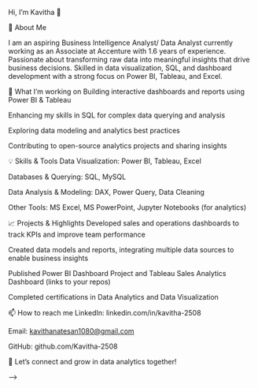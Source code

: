 Hi, I’m Kavitha 👋

🚀 About Me

I am an aspiring Business Intelligence Analyst/ Data Analyst currently working as an Associate at Accenture with 1.6 years of experience. 
Passionate about transforming raw data into meaningful insights that drive business decisions. Skilled in data visualization, SQL, 
and dashboard development with a strong focus on Power BI, Tableau, and Excel.

🔭 What I’m working on
Building interactive dashboards and reports using Power BI & Tableau

Enhancing my skills in SQL for complex data querying and analysis

Exploring data modeling and analytics best practices

Contributing to open-source analytics projects and sharing insights

💡 Skills & Tools
Data Visualization: Power BI, Tableau, Excel

Databases & Querying: SQL, MySQL

Data Analysis & Modeling: DAX, Power Query, Data Cleaning

Other Tools: MS Excel, MS PowerPoint, Jupyter Notebooks (for analytics)

📈 Projects & Highlights
Developed sales and operations dashboards to track KPIs and improve team performance

Created data models and reports, integrating multiple data sources to enable business insights

Published Power BI Dashboard Project and Tableau Sales Analytics Dashboard (links to your repos)

Completed certifications in Data Analytics and Data Visualization

📫 How to reach me
LinkedIn: linkedin.com/in/kavitha-2508

Email: kavithanatesan1080@gmail.com

GitHub: github.com/Kavitha-2508

🤝 Let’s connect and grow in data analytics together!

-->
